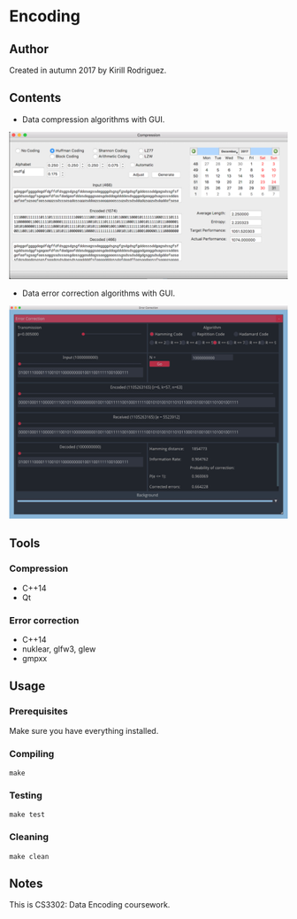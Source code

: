 # Encoding

## Author

Created in autumn 2017 by Kirill Rodriguez.

## Contents

* Data compression algorithms with GUI.

![compression](./scsht/compression.png)

* Data error correction algorithms with GUI.

![correction](./scsht/correction-1bil.png)

## Tools

### Compression

* C++14
* Qt

### Error correction

* C++14
* nuklear, glfw3, glew
* gmpxx

## Usage

### Prerequisites

Make sure you have everything installed.

### Compiling

	make

### Testing

	make test

### Cleaning

	make clean

## Notes

This is CS3302: Data Encoding coursework.
